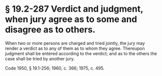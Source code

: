 # § 19.2-287 Verdict and judgment, when jury agree as to some and disagree as to others.

<p>When two or more persons are charged and tried jointly, the jury may render a verdict as to any of them as to whom they agree. Thereupon judgment shall be entered according to the verdict; and as to the others the case shall be tried by another jury.</p><p>Code 1950, § 19.1-256; 1960, c. 366; 1975, c. 495.</p>